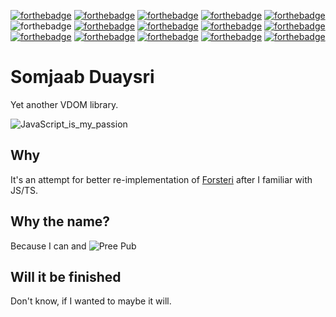 [![forthebadge](https://forthebadge.com/images/badges/pretty-risque.svg)](https://forthebadge.com) [![forthebadge](https://forthebadge.com/images/badges/just-plain-nasty.svg)](https://forthebadge.com) [![forthebadge](https://forthebadge.com/images/badges/reading-6th-grade-level.svg)](https://forthebadge.com) [![forthebadge](https://forthebadge.com/images/badges/kinda-sfw.svg)](https://forthebadge.com) [![forthebadge](https://forthebadge.com/images/badges/built-with-swag.svg)](https://forthebadge.com) ![forthebadge](https://forthebadge.com/images/badges/0-percent-optimized.svg) [![forthebadge](https://forthebadge.com/images/badges/not-a-bug-a-feature.svg)](https://forthebadge.com) [![forthebadge](https://forthebadge.com/images/badges/no-ragrets.svg)](https://forthebadge.com) [![forthebadge](https://forthebadge.com/images/badges/it-works-why.svg)](https://forthebadge.com) [![forthebadge](https://forthebadge.com/images/badges/fuck-it-ship-it.svg)](https://forthebadge.com) [![forthebadge](https://forthebadge.com/images/badges/mom-made-pizza-rolls.svg)](https://forthebadge.com) [![forthebadge](https://forthebadge.com/images/badges/for-you.svg)](https://forthebadge.com) [![forthebadge](https://forthebadge.com/images/badges/powered-by-black-magic.svg)](https://forthebadge.com) [![forthebadge](https://forthebadge.com/images/badges/works-on-my-machine.svg)](https://forthebadge.com) [![forthebadge](https://forthebadge.com/images/badges/you-didnt-ask-for-this.svg)](https://forthebadge.com)
# Somjaab Duaysri
Yet another VDOM library.

![JavaScript_is_my_passion](https://user-images.githubusercontent.com/35027979/162603024-4cc6c520-2694-4451-85a8-18ba64ceffd2.jpg)

## Why
It's an attempt for better re-implementation of [Forsteri](https://github.com/saltyaom/forsteri) after I familiar with JS/TS.

## Why the name?
Because I can and
![Pree Pub](https://user-images.githubusercontent.com/35027979/162603028-023fbc93-15e0-43c4-8b82-18708191fd1d.jpg)

## Will it be finished
Don't know, if I wanted to maybe it will.
